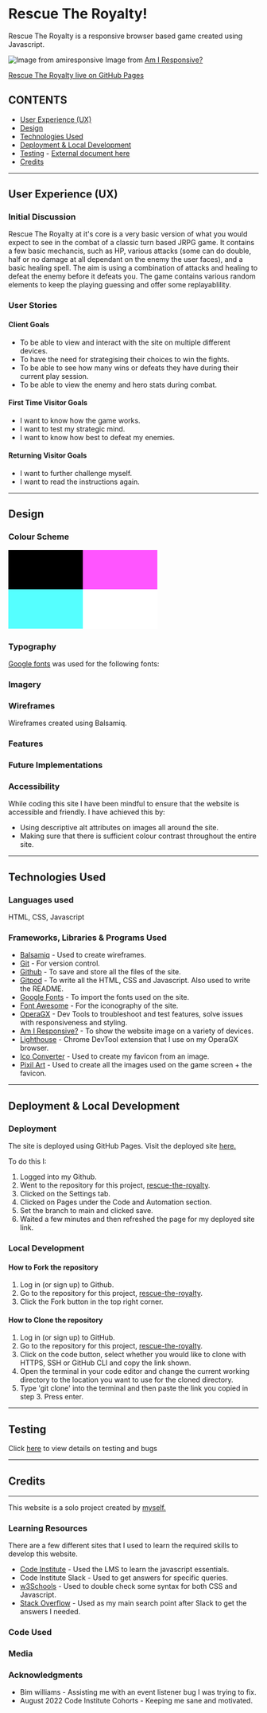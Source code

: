 # **Rescue The Royalty!**
 
Rescue The Royalty is a responsive browser based game created using Javascript.
 
![Image from amiresponsive](/assets/testing-images/amiresponsive.png)
Image from [Am I Responsive?](https://ui.dev/amiresponsive)
 
[Rescue The Royalty live on GitHub Pages](https://welshy92.github.io/rescue-the-royalty/)
 
## **CONTENTS**

* [User Experience (UX)](#user-experience-ux)
* [Design](#design)
* [Technologies Used](#technologies-used)
* [Deployment & Local Development](#deployment)
* [Testing](#testing) - [External document here](/docs/testing.md)
* [Credits](#credits)
 
***
## **User Experience (UX)**
 
### Initial Discussion
 
Rescue The Royalty at it's core is a very basic version of what you would expect to see in the combat of a classic turn based JRPG game. It contains a few basic mechancis, such as HP, various attacks (some can do double, half or no damage at all dependant on the enemy the user faces), and a basic healing spell. The aim is using a combination of attacks and healing to defeat the enemy before it defeats you. The game contains various random elements to keep the playing guessing and offer some replayablility.
 
### **User Stories**
 
#### Client Goals

* To be able to view and interact with the site on multiple different devices.
* To have the need for strategising their choices to win the fights.
* To be able to see how many wins or defeats they have during their current play session.
* To be able to view the enemy and hero stats during combat.
 
#### First Time Visitor Goals

* I want to know how the game works. 
* I want to test my strategic mind.
* I want to know how best to defeat my enemies.

#### Returning Visitor Goals
 
* I want to further challenge myself.
* I want to read the instructions again.

***
## **Design**
 
### **Colour Scheme**
 
![My original chosen colour scheme](/assets/images/colour-scheme.png)
 
### **Typography**
 
[Google fonts](https://fonts.google.com) was used for the following fonts:
 
### **Imagery** 
 
### **Wireframes**
 
Wireframes created using Balsamiq. 
 
### **Features**
 
### **Future Implementations**
 
### **Accessibility**
 
While coding this site I have been mindful to ensure that the website is accessible and friendly. I have achieved this by:
  * Using descriptive alt attributes on images all around the site.
  * Making sure that there is sufficient colour contrast throughout the entire site.
***
## **Technologies Used**
 
### **Languages used**
HTML, CSS, Javascript
 
### **Frameworks, Libraries & Programs Used**
 
* [Balsamiq](https://balsamiq.com) - Used to create wireframes.
* [Git](https://git-scm.com) - For version control.
* [Github](https://github.com) - To save and store all the files of the site.
* [Gitpod](https://www.gitpod.io) - To write all the HTML, CSS and Javascript. Also used to write the README.
* [Google Fonts](https://fonts.google.com) - To import the fonts used on the site.
* [Font Awesome](https://fontawesome.com) - For the iconography of the site.
* [OperaGX](https://www.opera.com/gx) - Dev Tools to troubleshoot and test features, solve issues with responsiveness and styling.
* [Am I Responsive?](https://ui.dev/amiresponsive) - To show the website image on a variety of devices.
* [Lighthouse](https://chrome.google.com/webstore/detail/lighthouse/blipmdconlkpinefehnmjammfjpmpbjk?hl=en) - Chrome DevTool extension that I use on my OperaGX browser.
* [Ico Converter](https://www.icoconverter.com) - Used to create my favicon from an image.
* [Pixil Art](https://www.pixilart.com) - Used to create all the images used on the game screen + the favicon.
***
## **Deployment & Local Development**
 
### **Deployment**
The site is deployed using GitHub Pages. Visit the deployed site [here.](https://welshy92.github.io/rescue-the-royalty/)
 
To do this I:
1. Logged into my Github.
2. Went to the repository for this project, [rescue-the-royalty](https://github.com/Welshy92/rescue-the-royalty).
3. Clicked on the Settings tab.
4. Clicked on Pages under the Code and Automation section.
5. Set the branch to main and clicked save.
6. Waited a few minutes and then refreshed the page for my deployed site link.
 
### **Local Development**
 
#### How to Fork the repository
 
1. Log in (or sign up) to Github.
2. Go to the repository for this project, [rescue-the-royalty](https://github.com/Welshy92/rescue-the-royalty).
3. Click the Fork button in the top right corner.
 
#### How to Clone the repository
 
1. Log in (or sign up) to GitHub.
2. Go to the repository for this project, [rescue-the-royalty](https://github.com/Welshy92/rescue-the-royalty).
3. Click on the code button, select whether you would like to clone with HTTPS, SSH or GitHub CLI and copy the link shown.
4. Open the terminal in your code editor and change the current working directory to the location you want to use for the cloned directory.
5. Type 'git clone' into the terminal and then paste the link you copied in step 3. Press enter.
***
## **Testing**
Click [here](/docs/testing.md) to view details on testing and bugs
***
## **Credits**
***
This website is a solo project created by [myself.](https://github.com/Welshy92)
 
### **Learning Resources**
 
There are a few different sites that I used to learn the required skills to develop this website.
* [Code Institute](https://codeinstitute.net) - Used the LMS to learn the javascript essentials.
* Code Institute Slack - Used to get answers for specific queries.
* [w3Schools](https://www.w3schools.com) - Used to double check some syntax for both CSS and Javascript.
* [Stack Overflow](https://stackoverflow.com) - Used as my main search point after Slack to get the answers I needed.

### **Code Used**
 
### **Media**
 
### **Acknowledgments**

* Bim williams - Assisting me with an event listener bug I was trying to fix.
* August 2022 Code Institute Cohorts - Keeping me sane and motivated.
 
